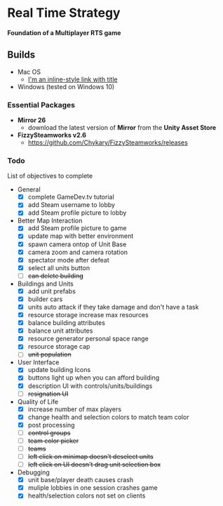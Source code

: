 # Real Time Strategy
#### Foundation of a Multiplayer RTS game

## Builds
- Mac OS
	- [I'm an inline-style link with title](https://www.google.com "Google's Homepage")
- Windows (tested on Windows 10)


### Essential Packages 
- <strong>Mirror 26</strong>
	- download the latest version of <strong>Mirror</strong> from the <strong>Unity Asset Store</strong>
- <strong>FizzySteamworks v2.6</strong>
	- https://github.com/Chykary/FizzySteamworks/releases
	
### Todo
List of objectives to complete

- General
	- [x] complete GameDev.tv tutorial
	- [x] add Steam username to lobby
	- [x] add Steam profile picture to lobby
- Better Map Interaction
	- [x] add Steam profile picture to game
	- [x] update map with better environment
	- [x] spawn camera ontop of Unit Base
	- [x] camera zoom and camera rotation
	- [x] spectator mode after defeat
	- [x] select all units button 
	- [ ] ~~can delete building~~
- Buildings and Units
	- [x] add unit prefabs
	- [x] builder cars 
	- [x] units auto attack if they take damage and don't have a task
	- [x] resource storage increase max resources
	- [x] balance building attributes
	- [x] balance unit attributes
	- [x] resource generator personal space range
	- [x] resource storage cap
	- [ ] ~~unit population~~
- User Interface
	- [x] update building Icons
	- [x] buttons light up when you can afford building	
	- [x] description UI with controls/units/buildings
	- [ ] ~~resignation UI~~
- Quality of Life
	- [x] increase number of max players
	- [x] change health and selection colors to match team color
	- [x] post processing 
 	- [ ] ~~control groups~~
	- [ ] ~~team color picker~~
	- [ ] ~~teams~~
	- [ ] ~~left click on minimap doesn't deselect units~~
	- [ ] ~~left click on UI doesn't drag unit selection box~~
- Debugging
	- [x] unit base/player death causes crash
	- [x] muliple lobbies in one session crashes game
	- [x] health/selection colors not set on clients